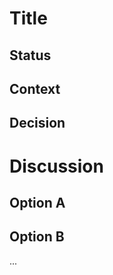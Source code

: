 # Title

## Status

<!-- What is the status, such as decided, proposed, outdated -> one sentence reason, superseded -> link to followup ADR. -->

## Context

<!-- What is the issue that we're seeing that is motivating this decision or change? -->

## Decision

<!-- What is the change that we're proposing and/or doing? Only fill this when the status is decided. What becomes easier or more difficult to do because of this change? -->

# Discussion <!-- Optional -->

<!-- Details on the discussion leading to the decision.
Often a list of options with pros and cons including the selection implementation. -->

## Option A

## Option B

...
